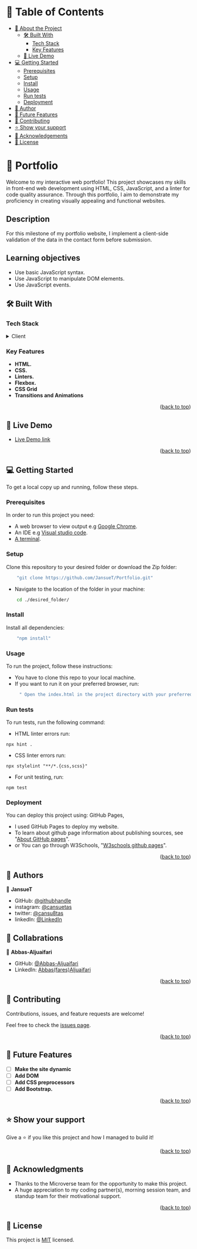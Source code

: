 <a name="readme-top"></a>

# :green_book: Table of Contents

- [:book: About the Project](#about-project)
  - [:hammer_and_wrench: Built With](#built-with)
    - [Tech Stack](#tech-stack)
    - [Key Features](#key-features)
  - [:rocket: Live Demo](#live-demo)
- [:computer: Getting Started](#getting-started)
  - [Prerequisites](#prerequisites)
  - [Setup](#setup)
  - [Install](#install)
  - [Usage](#usage)
  - [Run tests](#run-tests)
  - [Deployment](#deployment)
- [:bust_in_silhouette: Author](#author)
- [:telescope: Future Features](#future-features)
- [:handshake: Contributing](#contributing)
- [:star:️ Show your support](#support)
- [:pray: Acknowledgements](#acknowledgements)
- [:memo: License](#license)

# :book: Portfolio <a name="Portfolio-mobile menu js"></a>

Welcome to my interactive web portfolio! This project showcases my skills in front-end web development using HTML, CSS, JavaScript, and a linter for code quality assurance. Through this portfolio, I aim to demonstrate my proficiency in creating visually appealing and functional websites.

## Description

For this milestone of my portfolio website, I implement a client-side validation of the data in the contact form before submission.

## Learning objectives

- Use basic JavaScript syntax.
- Use JavaScript to manipulate DOM elements.
- Use JavaScript events.


## :hammer_and_wrench: Built With <a name="built-with"></a>


### Tech Stack <a name="tech-stack"></a>
<details>
  <summary>Client</summary>
  <ul>
    <li><a href="https://developer.mozilla.org/en-US/docs/Web/HTML">HTML</a></li>
    <li><a href="https://developer.mozilla.org/en-US/docs/Web/CSS">CSS</a></li>
    <li><a href="https://css-tricks.com/snippets/css/a-guide-to-flexbox/">FlexBox</a></li>
    <li><a href="https://mozilla.github.io/addons-linter/">Linters</a></li>
  </ul>
</details>


### Key Features <a name="key-features"></a>
- **HTML.**
- **CSS.**
- **Linters.**
- **Flexbox.**
- **CSS Grid**
- **Transitions and Animations**
<p align="right">(<a href="#readme-top">back to top</a>)</p>

<!-- LIVE DEMO -->


## :rocket: Live Demo <a name="live-demo"></a>
- [Live Demo link](https://jansuet.github.io/Portfolio/)
<p align="right">(<a href="#readme-top">back to top</a>)</p>


## :computer: Getting Started <a name="getting-started"></a>
To get a local copy up and running, follow these steps.


### Prerequisites

In order to run this project you need:
- A web browser to view output e.g [Google Chrome](https://www.google.com/chrome/).
- An IDE e.g [Visual studio code](https://code.visualstudio.com/).
- [A terminal](https://code.visualstudio.com/docs/terminal/basics).


### Setup

Clone this repository to your desired folder or download the Zip folder:
```sh
    "git clone https://github.com/JansueT/Portfolio.git"
```
- Navigate to the location of the folder in your machine:
```sh
    cd ./desired_folder/
```

### Install

Install all dependencies:
```sh
    "npm install"
```


### Usage

To run the project, follow these instructions:
- You have to clone this repo to your local machine.
- If you want to run it on your preferred browser, run:
```sh
     " Open the index.html in the project directory with your preferred browser"
```

### Run tests

To run tests, run the following command:
- HTML linter errors run:
```
npx hint .
```
- CSS linter errors run:
```
npx stylelint "**/*.{css,scss}"
```
- For unit testing, run:
```
npm test
```

### Deployment <a name="deployment"></a>

You can deploy this project using: GitHub Pages,
- I used GitHub Pages to deploy my website.
- To learn about github page information about publishing sources, see "[About GitHub pages](https://docs.github.com/en/pages/getting-started-with-github-pages/about-github-pages#publishing-sources-for-github-pages-sites)".
- or You can go through W3Schools, "[W3schools github pages](https://www.w3schools.com/git/git_remote_pages.asp?remote=github)".
<p align="right">(<a href="#readme-top">back to top</a>)</p>

## 👥 Authors <a name="authors"></a>

👤 **JansueT**

- GitHub: [@githubhandle](https://github.com/JansueT)
- instagram: [@cansuetas](https://instagram.com/cansuetas)
- twitter: [@cansu8tas](https://twitter.com/cansu8tas)
- linkedIn: [@LinkedIn](https://www.linkedin.com/in/cansu-tas-467844251/)


<!-- COLLABRATIONS-->

## 👥 Collabrations <a name="collabrationns"></a>

👤 **Abbas-Aljuaifari**

- GitHub: [@Abbas-Aljuaifari](https://github.com/Abbas-Aljuaifari)
- LinkedIn: [Abbas(fares)Aljuaifari](https://www.linkedin.com/in/abbas-aljuaifari-17a018261/)
<p align="right">(<a href="#readme-top">back to top</a>)</p>

<!-- CONTRIBUTING -->

## 🤝 Contributing <a name="contributing"></a>

Contributions, issues, and feature requests are welcome!

Feel free to check the [issues page](https://github.com/JansueT/Hello-microverse-project/issues/).

<p align="right">(<a href="#readme-top">back to top</a>)</p>

<!-- Features -->

## :telescope: Future Features <a name="future-features"></a>
- [ ] **Make the site dynamic**
- [ ] **Add DOM**
- [ ] **Add CSS preprocessors**
- [ ] **Add Bootstrap.**
<p align="right">(<a href="#readme-top">back to top</a>)</p>

<!-- SUPPORT -->

## ⭐️ Show your support <a name="support"></a>

Give a :star:️ if you like this project and how I managed to build it!
<p align="right">(<a href="#readme-top">back to top</a>)</p>

<!-- ACKNOWLEDGEMENTS -->

## 🙏 Acknowledgments <a name="acknowledgements"></a>

- Thanks to the Microverse team for the opportunity to make this project.
- A huge appreciation to my coding partner(s), morning session team, and standup team for their motivational support.
<p align="right">(<a href="#readme-top">back to top</a>)</p>

<!-- LICENSE -->

## 📝 License <a name="license"></a>

This project is [MIT](./LICENSE.md) licensed.
